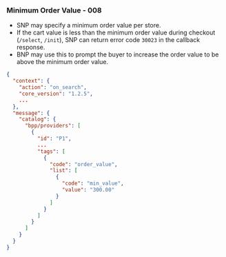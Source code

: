 ### Minimum Order Value - 008

- SNP may specify a minimum order value per store.
- If the cart value is less than the minimum order value during checkout (`/select`, `/init`), SNP can return error code `30023` in the callback response. 
- BNP may use this to prompt the buyer to increase the order value to be above the minimum order value.

```json
{
  "context": {
    "action": "on_search",
    "core_version": "1.2.5",
    ...
  },
  "message": {
    "catalog": {
      "bpp/providers": [
        {
          "id": "P1",
          ...
          "tags": [
            {
              "code": "order_value",
              "list": [
                {
                  "code": "min_value",
                  "value": "300.00"
                }
              ]
            }
          ]
        }
      ]
    }
  }
}
```